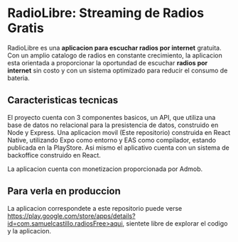 <h1>RadioLibre: Streaming de Radios Gratis</h1>
<p>RadioLibre es una <b>aplicacion para escuchar radios por internet</b> gratuita. Con un amplio catalogo de radios en constante crecimiento, la aplicacion esta orientada a proporcionar la oportundad de escuchar <b>radios por internet</b> sin costo y con un sistema optimizado para reducir el consumo de bateria.</p>
<h2>Caracteristicas tecnicas</h2>
<p>El proyecto cuenta con 3 componentes basicos, un API, que utiliza una base de datos no relacional para la presistencia de datos, construido en Node y Express. Una aplicacion movil (Este repositorio) construida en React Native, utilizando Expo como entorno y EAS como compilador, estando publicada en la PlayStore. Asi mismo el aplicativo cuenta con un sistema de backoffice construido en React.</p>
<p>La aplicacion cuenta con monetizacion proporcionada por Admob.</p>
<h2>Para verla en produccion</h2>
<p>La aplicacion correspondete a este repositorio puede verse <a href="">https://play.google.com/store/apps/details?id=com.samuelcastillo.radiosFree>aqui</a>, sientete libre de explorar el codigo y la aplicacion.</p>

